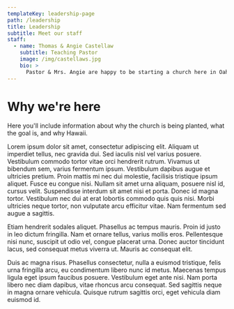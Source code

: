 ```yaml
---
templateKey: leadership-page
path: /leadership
title: Leadership
subtitle: Meet our staff
staff:
  - name: Thomas & Angie Castellaw
    subtitle: Teaching Pastor
    image: /img/castellaws.jpg
    bio: >
      Pastor & Mrs. Angie are happy to be starting a church here in Oahu. If you like tell-it-like-it-is, plain Bible teaching and preaching, we might have the church for you.​
---
```


# Why we're here

Here you'll include information about why the church is being planted, what the goal is, and why Hawaii.

Lorem ipsum dolor sit amet, consectetur adipiscing elit. Aliquam ut imperdiet tellus, nec gravida dui. Sed iaculis nisl vel varius posuere. Vestibulum commodo tortor vitae orci hendrerit rutrum. Vivamus ut bibendum sem, varius fermentum ipsum. Vestibulum dapibus augue et ultricies pretium. Proin mattis mi nec dui molestie, facilisis tristique ipsum aliquet. Fusce eu congue nisi. Nullam sit amet urna aliquam, posuere nisl id, cursus velit. Suspendisse interdum sit amet nisi et porta. Donec id magna tortor. Vestibulum nec dui at erat lobortis commodo quis quis nisi. Morbi ultricies neque tortor, non vulputate arcu efficitur vitae. Nam fermentum sed augue a sagittis.

Etiam hendrerit sodales aliquet. Phasellus ac tempus mauris. Proin id justo in leo dictum fringilla. Nam et ornare tellus, varius mollis eros. Pellentesque nisi nunc, suscipit ut odio vel, congue placerat urna. Donec auctor tincidunt lacus, sed consequat metus viverra ut. Mauris ac consequat elit.

Duis ac magna risus. Phasellus consectetur, nulla a euismod tristique, felis urna fringilla arcu, eu condimentum libero nunc id metus. Maecenas tempus ligula eget ipsum faucibus posuere. Vestibulum eget ante nisi. Nam porta libero nec diam dapibus, vitae rhoncus arcu consequat. Sed sagittis neque in magna ornare vehicula. Quisque rutrum sagittis orci, eget vehicula diam euismod id.
